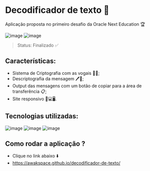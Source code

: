 # Decodificador de texto 📓
Aplicação proposta no primeiro desafio da Oracle Next Education 🏆 

![image](https://user-images.githubusercontent.com/107822310/210141066-42003e8c-0406-4613-8ad8-a7e9fedb01bf.png)
![image](https://user-images.githubusercontent.com/107822310/210141289-b4ab7671-b633-4122-8605-3189c3eb9090.png)

> Status: Finalizado ✅

## Características: 

* Sistema de Criptografia com as vogais 🔏📓;
* Descriptografia da mensagem 🖊️📔;
* Output das mensagens com um botão de copiar para a área de transferência 📋;
* Site responsivo 📱💻🖥️.

## Tecnologias utilizadas: 

![image](https://user-images.githubusercontent.com/107822310/210144777-a698510d-40c5-46a9-bd92-cc35db9bfd7d.png)
![image](https://user-images.githubusercontent.com/107822310/210144668-92078185-1cd5-4c0b-a113-c2068e60af77.png)
![image](https://user-images.githubusercontent.com/107822310/210144544-6fb6b991-ed5f-4bea-b35d-bc6cc9e6698c.png)

## Como rodar a aplicação ?
* Clique no link abaixo ⬇️
* https://awakspace.github.io/decodificador-de-texto/
